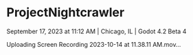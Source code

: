 # ProjectNightcrawler
September 17, 2023 at 11:12 AM | Chicago, IL | Godot 4.2 Beta 4


Uploading Screen Recording 2023-10-14 at 11.38.11 AM.mov…

